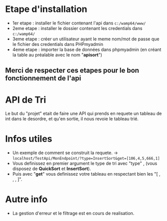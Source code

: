 # Etape d'installation 
* 1er etape : installer le fichier contenant  l'api dans `c:/wamp64/www/`
* 2eme etape : installer le dossier contenant les credentials dans  `c:/wamp64/`
* 3eme etape : créer un utilisateur ayant le meme nom/mot de  passe  que le fichier des credentials dans PHPmyadmin
* 4eme etape : importer la base de données  dans phpmyadmin (en créant la table au préalable avec le nom "**apisort**")
## Merci de respecter ces etapes pour le bon fonctionnement de l'api


# API de Tri
Le but du "projet" etait de faire une API qui prends en requete un tableau de int dans le desordre,
et qu'en sortie, il nous revoie le tableau trié.


# Infos utiles 
* Un exemple de comment se construit la requete. -> `localhost/TestApi/MonEndpoint/?type=InsertSort&get=[106,4,5,666,1]`
* Vous definissez en premier argument le type de tri avec "type" , (vous disposez de **QuickSort** et **InsertSort**).
* Puis avec "**get**" vous definissez votre tableau en respectant bien les "[ , , , ]".


# Autre info
* La gestion d'erreur et le filtrage est en cours de realisation.

